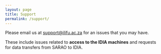 ```yaml
---
layout: page
title: Support
permalink: /support/
---
```


Please email us at [support@ilifu.ac.za][support] for an issues that you may have. 


These include issues related to **access to the IDIA machines** and requests for data transfers from SARAO to IDIA.

[support]: support@ilifu.ac.za
